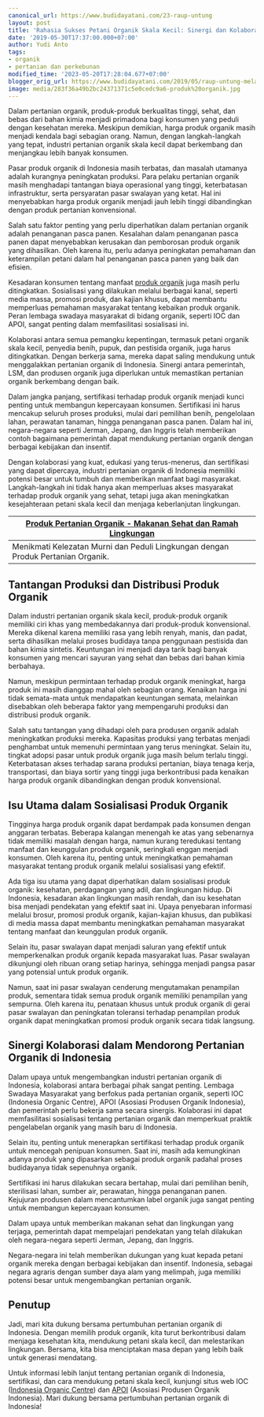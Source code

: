 ```yaml
---
canonical_url: https://www.budidayatani.com/23-raup-untung
layout: post
title: 'Rahasia Sukses Petani Organik Skala Kecil: Sinergi dan Kolaborasi!'
date: '2019-05-30T17:37:00.000+07:00'
author: Yudi Anto
tags:
- organik
- pertanian dan perkebunan
modified_time: '2023-05-20T17:28:04.677+07:00'
blogger_orig_url: https://www.budidayatani.com/2019/05/raup-untung-melalui-produk-pertanian.html
image: media/283f36a49b2bc24371371c5e0cedc9a6-produk%20organik.jpg
---
```

Dalam pertanian organik, produk-produk berkualitas tinggi, sehat, dan bebas dari bahan kimia menjadi primadona bagi konsumen yang peduli dengan kesehatan mereka. Meskipun demikian, harga produk organik masih menjadi kendala bagi sebagian orang. Namun, dengan langkah-langkah yang tepat, industri pertanian organik skala kecil dapat berkembang dan menjangkau lebih banyak konsumen.

Pasar produk organik di Indonesia masih terbatas, dan masalah utamanya adalah kurangnya peningkatan produksi. Para pelaku pertanian organik masih menghadapi tantangan biaya operasional yang tinggi, keterbatasan infrastruktur, serta persyaratan pasar swalayan yang ketat. Hal ini menyebabkan harga produk organik menjadi jauh lebih tinggi dibandingkan dengan produk pertanian konvensional.

Salah satu faktor penting yang perlu diperhatikan dalam pertanian organik adalah penanganan pasca panen. Kesalahan dalam penanganan pasca panen dapat menyebabkan kerusakan dan pemborosan produk organik yang dihasilkan. Oleh karena itu, perlu adanya peningkatan pemahaman dan keterampilan petani dalam hal penanganan pasca panen yang baik dan efisien.

Kesadaran konsumen tentang manfaat [produk organik](https://www.budidayatani.com/search/label/organik) juga masih perlu ditingkatkan. Sosialisasi yang dilakukan melalui berbagai kanal, seperti media massa, promosi produk, dan kajian khusus, dapat membantu memperluas pemahaman masyarakat tentang kebaikan produk organik. Peran lembaga swadaya masyarakat di bidang organik, seperti IOC dan APOI, sangat penting dalam memfasilitasi sosialisasi ini.

Kolaborasi antara semua pemangku kepentingan, termasuk petani organik skala kecil, penyedia benih, pupuk, dan pestisida organik, juga harus ditingkatkan. Dengan berkerja sama, mereka dapat saling mendukung untuk menggalakkan pertanian organik di Indonesia. Sinergi antara pemerintah, LSM, dan produsen organik juga diperlukan untuk memastikan pertanian organik berkembang dengan baik.

Dalam jangka panjang, sertifikasi terhadap produk organik menjadi kunci penting untuk membangun kepercayaan konsumen. Sertifikasi ini harus mencakup seluruh proses produksi, mulai dari pemilihan benih, pengelolaan lahan, perawatan tanaman, hingga penanganan pasca panen. Dalam hal ini, negara-negara seperti Jerman, Jepang, dan Inggris telah memberikan contoh bagaimana pemerintah dapat mendukung pertanian organik dengan berbagai kebijakan dan insentif.

Dengan kolaborasi yang kuat, edukasi yang terus-menerus, dan sertifikasi yang dapat dipercaya, industri pertanian organik di Indonesia memiliki potensi besar untuk tumbuh dan memberikan manfaat bagi masyarakat. Langkah-langkah ini tidak hanya akan memperluas akses masyarakat terhadap produk organik yang sehat, tetapi juga akan meningkatkan kesejahteraan petani skala kecil dan menjaga keberlanjutan lingkungan.



| [Produk Pertanian Organik - Makanan Sehat dan Ramah Lingkungan](https://blogger.googleusercontent.com/img/b/R29vZ2xl/AVvXsEiFgyYvQIRtJWeqcNil_FHNwB004w4hahBKzZ7SduTf907n5l3o4O0ejRZueJvYuIx7tRE7wOLey6ybb418BA_6-UFn9vrucsy28PVHDrktbvqFVPmkhE-koD_b1mwEWTSylgbfAj48xYKnLuOs6xvSTmHI0iEnXCDTntBYkrUjgcj80yK2EdgXAvuiEw/s642/produk%20organik.jpg) |
| --- |
| Menikmati Kelezatan Murni dan Peduli Lingkungan dengan Produk Pertanian Organik. |

## Tantangan Produksi dan Distribusi Produk Organik

Dalam industri pertanian organik skala kecil, produk-produk organik memiliki ciri khas yang membedakannya dari produk-produk konvensional. Mereka dikenal karena memiliki rasa yang lebih renyah, manis, dan padat, serta dihasilkan melalui proses budidaya tanpa penggunaan pestisida dan bahan kimia sintetis. Keuntungan ini menjadi daya tarik bagi banyak konsumen yang mencari sayuran yang sehat dan bebas dari bahan kimia berbahaya.

Namun, meskipun permintaan terhadap produk organik meningkat, harga produk ini masih dianggap mahal oleh sebagian orang. Kenaikan harga ini tidak semata-mata untuk mendapatkan keuntungan semata, melainkan disebabkan oleh beberapa faktor yang mempengaruhi produksi dan distribusi produk organik.

Salah satu tantangan yang dihadapi oleh para produsen organik adalah meningkatkan produksi mereka. Kapasitas produksi yang terbatas menjadi penghambat untuk memenuhi permintaan yang terus meningkat. Selain itu, tingkat adopsi pasar untuk produk organik juga masih belum terlalu tinggi. Keterbatasan akses terhadap sarana produksi pertanian, biaya tenaga kerja, transportasi, dan biaya sortir yang tinggi juga berkontribusi pada kenaikan harga produk organik dibandingkan dengan produk konvensional.

## Isu Utama dalam Sosialisasi Produk Organik

Tingginya harga produk organik dapat berdampak pada konsumen dengan anggaran terbatas. Beberapa kalangan menengah ke atas yang sebenarnya tidak memiliki masalah dengan harga, namun kurang teredukasi tentang manfaat dan keunggulan produk organik, seringkali enggan menjadi konsumen. Oleh karena itu, penting untuk meningkatkan pemahaman masyarakat tentang produk organik melalui sosialisasi yang efektif.

Ada tiga isu utama yang dapat diperhatikan dalam sosialisasi produk organik: kesehatan, perdagangan yang adil, dan lingkungan hidup. Di Indonesia, kesadaran akan lingkungan masih rendah, dan isu kesehatan bisa menjadi pendekatan yang efektif saat ini. Upaya penyebaran informasi melalui brosur, promosi produk organik, kajian-kajian khusus, dan publikasi di media massa dapat membantu meningkatkan pemahaman masyarakat tentang manfaat dan keunggulan produk organik.

Selain itu, pasar swalayan dapat menjadi saluran yang efektif untuk memperkenalkan produk organik kepada masyarakat luas. Pasar swalayan dikunjungi oleh ribuan orang setiap harinya, sehingga menjadi pangsa pasar yang potensial untuk produk organik.

Namun, saat ini pasar swalayan cenderung mengutamakan penampilan produk, sementara tidak semua produk organik memiliki penampilan yang sempurna. Oleh karena itu, penataan khusus untuk produk organik di gerai pasar swalayan dan peningkatan toleransi terhadap penampilan produk organik dapat meningkatkan promosi produk organik secara tidak langsung.

## Sinergi Kolaborasi dalam Mendorong Pertanian Organik di Indonesia

Dalam upaya untuk mengembangkan industri pertanian organik di Indonesia, kolaborasi antara berbagai pihak sangat penting. Lembaga Swadaya Masyarakat yang berfokus pada pertanian organik, seperti IOC (Indonesia Organic Centre), APOI (Asosiasi Produsen Organik Indonesia), dan pemerintah perlu bekerja sama secara sinergis. Kolaborasi ini dapat memfasilitasi sosialisasi tentang pertanian organik dan memperkuat praktik pengelabelan organik yang masih baru di Indonesia.

Selain itu, penting untuk menerapkan sertifikasi terhadap produk organik untuk mencegah penipuan konsumen. Saat ini, masih ada kemungkinan adanya produk yang dipasarkan sebagai produk organik padahal proses budidayanya tidak sepenuhnya organik.

Sertifikasi ini harus dilakukan secara bertahap, mulai dari pemilihan benih, sterilisasi lahan, sumber air, perawatan, hingga penanganan panen. Kejujuran produsen dalam mencantumkan label organik juga sangat penting untuk membangun kepercayaan konsumen.

Dalam upaya untuk memberikan makanan sehat dan lingkungan yang terjaga, pemerintah dapat mempelajari pendekatan yang telah dilakukan oleh negara-negara seperti Jerman, Jepang, dan Inggris.

Negara-negara ini telah memberikan dukungan yang kuat kepada petani organik mereka dengan berbagai kebijakan dan insentif. Indonesia, sebagai negara agraris dengan sumber daya alam yang melimpah, juga memiliki potensi besar untuk mengembangkan pertanian organik.

## Penutup

Jadi, mari kita dukung bersama pertumbuhan pertanian organik di Indonesia. Dengan memilih produk organik, kita turut berkontribusi dalam menjaga kesehatan kita, mendukung petani skala kecil, dan melestarikan lingkungan. Bersama, kita bisa menciptakan masa depan yang lebih baik untuk generasi mendatang.

Untuk informasi lebih lanjut tentang pertanian organik di Indonesia, sertifikasi, dan cara mendukung petani skala kecil, kunjungi situs web IOC ([Indonesia Organic Centre](https://organiccenter.id/)) dan [APOI](http://aoi.ngo/) (Asosiasi Produsen Organik Indonesia). Mari dukung bersama pertumbuhan pertanian organik di Indonesia!

